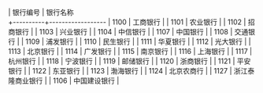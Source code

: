 | 银行编号 |     银行名称     
+----------+------------------
| 1100     | 工商银行         |
| 1101     | 农业银行         |
| 1102     | 招商银行         |
| 1103     | 兴业银行         |
| 1104     | 中信银行         |
| 1107     | 中国银行         |
| 1108     | 交通银行         |
| 1109     | 浦发银行         |
| 1110     | 民生银行         |
| 1111     | 华夏银行         |
| 1112     | 光大银行         |
| 1113     | 北京银行         |
| 1114     | 广发银行         |
| 1115     | 南京银行         |
| 1116     | 上海银行         |
| 1117     | 杭州银行         |
| 1118     | 宁波银行         |
| 1119     | 邮储银行         |
| 1120     | 浙商银行         |
| 1121     | 平安银行         |
| 1122     | 东亚银行         |
| 1123     | 渤海银行         |
| 1124     | 北京农商行       |
| 1127     | 浙江泰隆商业银行  |
| 1106     | 中国建设银行     |